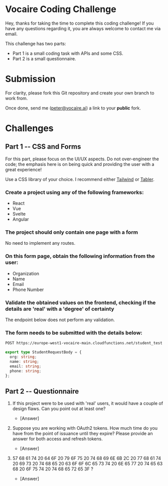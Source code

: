 # Vocaire Coding Challenge

Hey, thanks for taking the time to complete this coding challenge! If you have any questions regarding it, you are always welcome to contact me via email.

This challenge has two parts:

- Part 1 is a small coding task with APIs and some CSS.
- Part 2 is a small questionnaire.

# Submission

For clarity, please fork this Git repository and create your own branch to work from.

Once done, send me (peter@vocaire.ai) a link to your **public** fork.

# Challenges

## Part 1 -- CSS and Forms

For this part, please focus on the UI/UX aspects. Do not over-engineer the code; the emphasis here is on being quick and providing the user with a great experience!

Use a CSS library of your choice. I recommend either [Tailwind](https://tailwindcss.com/) or [Tabler](https://tabler.io).

### Create a project using any of the following frameworks:

- React
- Vue
- Svelte
- Angular

### The project should only contain one page with a form

No need to implement any routes.

### On this form page, obtain the following information from the user:

- Organization
- Name
- Email
- Phone Number

### Validate the obtained values on the frontend, checking if the details are 'real' with a 'degree' of certainty

The endpoint below does not perform any validation.

### The form needs to be submitted with the details below:

```bash
POST https://europe-west1-vocaire-main.cloudfunctions.net/student_test
```

```typescript
export type StudentRequestBody = {
  org: string;
  name: string;
  email: string;
  phone: string;
};
```

## Part 2 -- Questionnaire

1. If this project were to be used with 'real' users, it would have a couple of design flaws. Can you point out at least one?
   - [Answer]


2. Suppose you are working with OAuth2 tokens. How much time do you have from the point of issuance until they expire? Please provide an answer for both access and refresh tokens.
   - [Answer]


3. 57 68 61 74 20 64 6F 20 79 6F 75 20 74 68 69 6E 6B 2C 20 77 68 61 74 20 69 73 20 74 68 65 20 63 6F 6F 6C 65 73 74 20 6E 65 77 20 74 65 63 68 20 6F 75 74 20 74 68 65 72 65 3F ?
   - [Answer]
